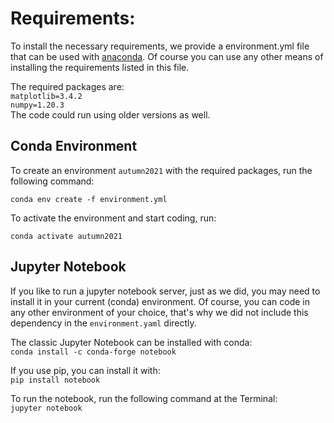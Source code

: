 # Requirements:

To install the necessary requirements, we provide a environment.yml file that can be used with [anaconda](https://anaconda.org/). Of course you can use any other means of installing the requirements listed in this file. 

The required packages are:  
```matplotlib=3.4.2```  
```numpy=1.20.3```  
The code could run using older versions as well.

## Conda Environment 

To create an environment ```autumn2021``` with the required packages, run the following command:  

```conda env create -f environment.yml```  

To activate the environment and start coding, run:

```conda activate autumn2021```

## Jupyter Notebook

If you like to run a jupyter notebook server, just as we did, you may need to install it in your current (conda) environment.
Of course, you can code in any other environment of your choice, that's why we did not include this dependency in the ```environment.yaml``` directly.

The classic Jupyter Notebook can be installed with conda:  
```conda install -c conda-forge notebook```

If you use pip, you can install it with:  
```pip install notebook```

To run the notebook, run the following command at the Terminal:  
```jupyter notebook```
